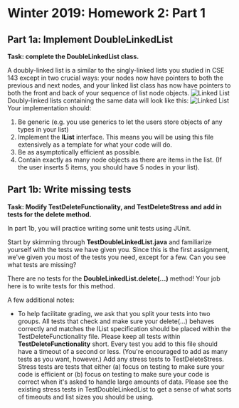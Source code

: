 # Winter 2019: Homework 2: Part 1
## Part 1a: Implement DoubleLinkedList
**Task: complete the DoubleLinkedList class.**

A doubly-linked list is a similar to the singly-linked lists you studied in CSE 143 except in two crucial ways: your nodes now have pointers to both the previous and next nodes, and your linked list class has now have pointers to both the front and back of your sequence of list node objects.
![Linked List](https://github.com/tungfang/Data-Structures-and-Algorithms/blob/master/373_images/HW2_Part1_images/linkedList.png)
Doubly-linked lists containing the same data will look like this:
![Linked List](https://github.com/tungfang/Data-Structures-and-Algorithms/blob/master/373_images/HW2_Part1_images/doubleLinkedList.png)
Your implementation should:

1. Be generic (e.g. you use generics to let the users store objects of any types in your list)
2. Implement the **IList** interface. This means you will be using this file extensively as a template for what your code will do.
3. Be as asymptotically efficient as possible.
4. Contain exactly as many node objects as there are items in the list. (If the user inserts 5 items, you should have 5 nodes in your list).

## Part 1b: Write missing tests
**Task: Modify TestDeleteFunctionality, and TestDeleteStress and add in tests for the delete method.**

In part 1b, you will practice writing some unit tests using JUnit.

Start by skimming through **TestDoubleLinkedList.java** and familiarize yourself with the tests we have given you. Since this is the first assignment, we've given you most of the tests you need, except for a few. Can you see what tests are missing?

There are no tests for the **DoubleLinkedList.delete(...)** method! Your job here is to write tests for this method.

A few additional notes:
- To help facilitate grading, we ask that you split your tests into two groups. All tests that check and make sure your delete(...) behaves correctly and matches the IList specification should be placed within the TestDeleteFunctionality file. Please keep all tests within **TestDeleteFunctionality** short.
Every test you add to this file should have a timeout of a second or less. (You're encouraged to add as many tests as you want, however.) 
Add any stress tests to TestDeleteStress. Stress tests are tests that either (a) focus on testing to make sure your code is efficient or (b) focus on testing to make sure your code is correct when it's asked to handle large amounts of data.
Please see the existing stress tests in TestDoubleLinkedList to get a sense of what sorts of timeouts and list sizes you should be using.
